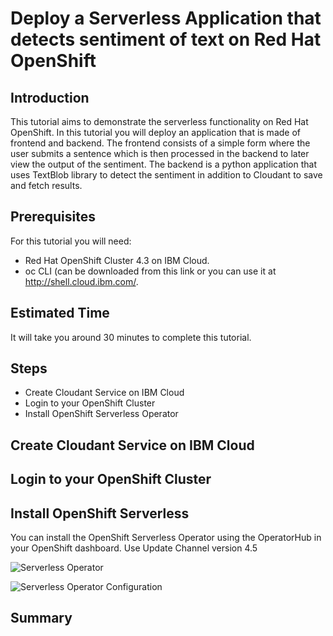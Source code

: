 # Deploy a Serverless Application that detects sentiment of text on Red Hat OpenShift
## Introduction
This tutorial aims to demonstrate the serverless functionality on Red Hat OpenShift. In this tutorial you will deploy an application that is made of frontend and backend. The frontend consists of a simple form where the user submits a sentence which is then processed in the backend to later view the output of the sentiment. The backend is a python application that uses TextBlob library to detect the sentiment in addition to Cloudant to save and fetch results.
## Prerequisites
For this tutorial you will need:
- Red Hat OpenShift Cluster 4.3 on IBM Cloud.
- oc CLI (can be downloaded from this link or you can use it at http://shell.cloud.ibm.com/.
## Estimated Time
It will take you around 30 minutes to complete this tutorial.
## Steps
- Create Cloudant Service on IBM Cloud
- Login to your OpenShift Cluster
- Install OpenShift Serverless Operator
## Create Cloudant Service on IBM Cloud
## Login to your OpenShift Cluster
## Install OpenShift Serverless

You can install the OpenShift Serverless Operator using the OperatorHub in your OpenShift dashboard. Use Update Channel version 4.5

![Serverless Operator](images/serverless-operator.png)

![Serverless Operator Configuration](images/serverless-operator-config.png)
## Summary
